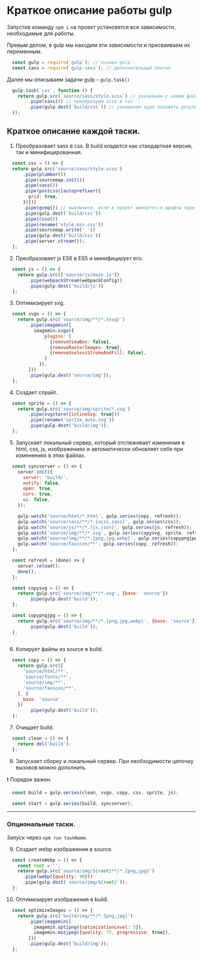 # Краткоe описание работы gulp

Запустив команду `npm i` на проект установятся все зависимости, необходимые для работы.

Превым делом, в gulp мы находим эти зависимости и присваиваем их переменным.

```js
  const gulp = require(`gulp`); // основа gulp
  const sass = require(`gulp-sass`); // дополнительный плагин
```

Далее мы описываем задачи gulp - `gulp.task()`

```js
  gulp.task(`css`, function () {
    return gulp.src(`source/sass/style.scss`) // указываем с каким файлом мы работаем
        .pipe(sass()) // преобразуем scss в css
        .pipe(gulp.dest(`build/css`)) // указываем куда положить результат преобразования
  });
```

## Краткое описание каждой таски.

1. Преобразовает sass в css. В build кладется как стандартная версия, так и минифицированная.

```js
  const css = () => {
  return gulp.src('source/sass/style.scss')
      .pipe(plumber())
      .pipe(sourcemap.init())
      .pipe(sass())
      .pipe(postcss([autoprefixer({
        grid: true,
      })]))
      .pipe(gcmq()) // выключите, если в проект импортятся шрифты через ссылку на внешний источник
      .pipe(gulp.dest('build/css'))
      .pipe(csso())
      .pipe(rename('style.min.css'))
      .pipe(sourcemap.write('.'))
      .pipe(gulp.dest('build/css'))
      .pipe(server.stream());
  };
```

2. Преобразовает js ES6 в ES5 и минифицирует его. 

```js
  const js = () => {
    return gulp.src(['source/js/main.js'])
        .pipe(webpackStream(webpackConfig))
        .pipe(gulp.dest('build/js'))
  };
```

3. Оптимизирует svg.

```js
  const svgo = () => {
    return gulp.src('source/img/**/*.{svg}')
        .pipe(imagemin([
          imagemin.svgo({
              plugins: [
                {removeViewBox: false},
                {removeRasterImages: true},
                {removeUselessStrokeAndFill: false},
              ]
            }),
        ]))
        .pipe(gulp.dest('source/img'));
  };
```

4. Создает спрайт.

```js
  const sprite = () => {
    return gulp.src('source/img/sprite/*.svg')
        .pipe(svgstore({inlineSvg: true}))
        .pipe(rename('sprite_auto.svg'))
        .pipe(gulp.dest('build/img'));
  };
```

5. Запускает локальный сервер, который отслеживает изменения в html, css, js, изображениях и автоматически обновляет себя при изменениях в этих файлах.

```js
  const syncserver = () => {
    server.init({
      server: 'build/',
      notify: false,
      open: true,
      cors: true,
      ui: false,
    });

    gulp.watch('source/html/*.html', gulp.series(copy, refresh));
    gulp.watch('source/sass/**/*.{scss,sass}', gulp.series(css));
    gulp.watch('source/js/**/*.{js,json}', gulp.series(js, refresh));
    gulp.watch('source/img/**/*.svg', gulp.series(copysvg, sprite, refresh));
    gulp.watch('source/img/**/*.{png,jpg,webp}', gulp.series(copypngjpg, refresh));
    gulp.watch('source/favicon/**', gulp.series(copy, refresh));
  };

  const refresh = (done) => {
    server.reload();
    done();
  };

  const copysvg = () => {
    return gulp.src('source/img/**/*.svg', {base: 'source'})
        .pipe(gulp.dest('build'));
  };

  const copypngjpg = () => {
    return gulp.src('source/img/**/*.{png,jpg,webp}', {base: 'source'})
        .pipe(gulp.dest('build'));
  };
      
```

6. Копирует файлы из source в build.

```js
  const copy = () => {
    return gulp.src([
      'source/html/**',
      'source/fonts/**',
      'source/img/**',
      'source/favicon/**',
    ], {
      base: 'source',
    })
        .pipe(gulp.dest('build'));
  };
```

7. Очищает build.

```js
  const clean = () => {
    return del('build');
  };
```

8. Запускает сборку и локальный сервер. При необходимости цепочку вызовов можно дополнить. 

❗ Порядок важен.

```js
  const build = gulp.series(clean, svgo, copy, css, sprite, js);

  const start = gulp.series(build, syncserver);
```

---

### Опциональные таски. 
Запуск через `npm run taskName`.

9. Создает webp изображения в source.

```js
  const createWebp = () => {
    const root = '';
    return gulp.src(`source/img/${root}**/*.{png,jpg}`)
      .pipe(webp({quality: 90}))
      .pipe(gulp.dest(`source/img/${root}`));
  };
```

10. Оптимизирует изображения в build.

```js
  const optimizeImages = () => {
    return gulp.src('build/img/**/*.{png,jpg}')
        .pipe(imagemin([
          imagemin.optipng({optimizationLevel: 3}),
          imagemin.mozjpeg({quality: 75, progressive: true}),
        ]))
        .pipe(gulp.dest('build/img'));
  };
```
